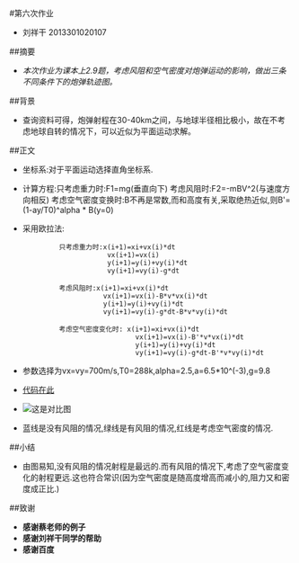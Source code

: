 #第六次作业
- 刘祥干 2013301020107
 
##摘要
- *本次作业为课本上2.9题，考虑风阻和空气密度对炮弹运动的影响，做出三条不同条件下的炮弹轨迹图。*

##背景
- 查询资料可得，炮弹射程在30-40km之间，与地球半径相比极小，故在不考虑地球自转的情况下，可以近似为平面运动求解。

##正文
- 坐标系:对于平面运动选择直角坐标系.
- 计算方程:只考虑重力时:F1=mg(垂直向下) 
           考虑风阻时:F2=-mBV^2(与速度方向相反)
           考虑空气密度变换时:B不再是常数,而和高度有关,采取绝热近似,则B'=(1-ay/T0)^alpha * B(y=0)
           
- 采用欧拉法:

               只考虑重力时:x(i+1)=xi+vx(i)*dt
                           vx(i+1)=vx(i)
                           y(i+1)=y(i)+vy(i)*dt
                           vy(i+1)=vy(i)-g*dt
                           
               考虑风阻时:x(i+1)=xi+vx(i)*dt
                          vx(i+1)=vx(i)-B*v*vx(i)*dt
                          y(i+1)=y(i)+vy(i)*dt
                          vy(i+1)=vy(i)-g*dt-B*v*vy(i)*dt
                          
               考虑空气密度变化时: x(i+1)=xi+vx(i)*dt
                                  vx(i+1)=vx(i)-B'*v*vx(i)*dt
                                  y(i+1)=y(i)+vy(i)*dt
                                  vy(i+1)=vy(i)-g*dt-B'*v*vy(i)*dt      
                                
- 参数选择为vx=vy=700m/s,T0=288k,alpha=2.5,a=6.5*10^(-3),g=9.8
- [代码在此](https://github.com/computationalphysics2013301020107/computationalphysics_N2013301020107/blob/master/homework6.py)
- ![这是对比图](https://github.com/computationalphysics2013301020107/computationalphysics_N2013301020107/blob/master/homework6%281%29.png)
- 蓝线是没有风阻的情况,绿线是有风阻的情况,红线是考虑空气密度的情况.

##小结
- 由图易知,没有风阻的情况射程是最远的.而有风阻的情况下,考虑了空气密度变化的射程更远.这也符合常识(因为空气密度是随高度增高而减小的,阻力又和密度成正比.)

##致谢
- **感谢蔡老师的例子**
- **感谢刘祥干同学的帮助**
- **感谢百度**
